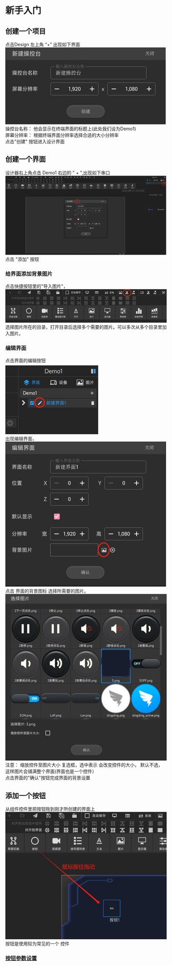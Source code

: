 # 新手入门

## 创建一个项目
点击Design 左上角 “+” 出现如下界面  
![新建控制台](../images/steps/1newcontrolpad.png "新建控制台")  
操控台名称： 他会显示在终端界面的标题上(此处我们设为Demo1)  
屏幕分辨率： 根据终端界面分辨率选择合适的大小分辨率  
点击"创建" 按钮进入设计界面


## 创建一个界面
设计器右上角点击 Demo1 右边的 " + ",出现如下串口  
![新建界面](../images/steps/2newwindow.png "新建界面")  
点击 "添加" 按钮  
### 给界面添加背景图片
点击快捷按钮里的"导入图片"，  
![导入图片](../images/steps/3addimages.png "导入图片")  
选择图片所在的目录，打开目录后选择多个需要的图片。可以多次从多个目录里加入图片。  
### 编辑界面
点击界面的编辑按钮  
![编辑界面](../images/steps/4editwindow.png "编辑界面")  
出现编辑界面，    
![编辑界面](../images/steps/5editwindow.png "编辑界面")  
点击 界面的背景图标 选择所需要的图片。  
![选择界面背景图片](../images/steps/6selectbackimage.png "选择界面背景图片")  
注意： 缩放控件至图片大小 复选框，选中表示 会改变控件的大小， 默认不选，这样图片会铺满整个界面(界面也是一个控件）    
点击界面的"确认"按钮完成界面的背景设置  
## 添加一个按钮
从组件控件里把按钮拖到刚才所创建的界面上  
![加入按钮控件](../images/steps/7addbutton.png "加入按钮控件")  
按钮是使用较为常见的一个 控件  
### [按钮参数设置](./button.md)







